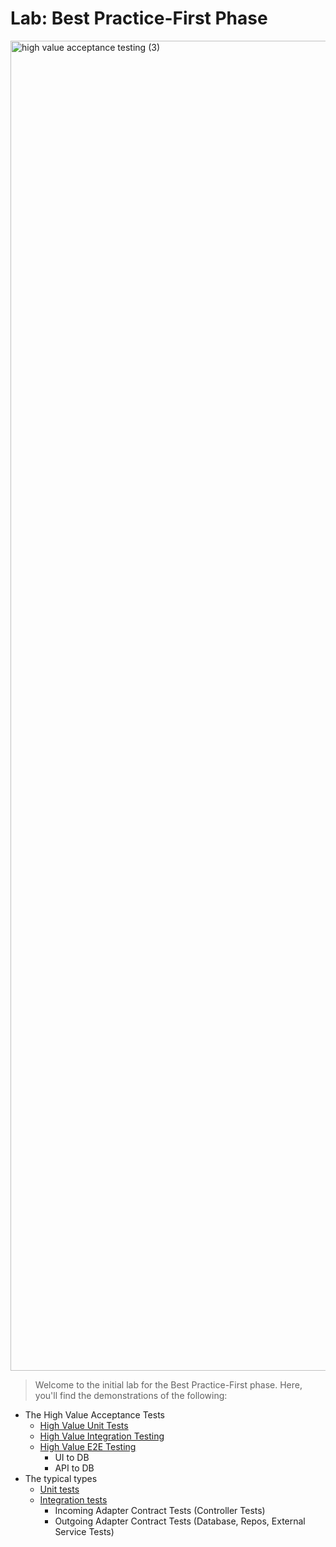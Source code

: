 # Lab: Best Practice-First Phase

<img width="2128" alt="high value acceptance testing (3)" src="https://github.com/stemmlerjs/the-software-essentialist/assets/6892666/1f125f3c-0700-4232-b776-cfbaafdb90e6">


> Welcome to the initial lab for the Best Practice-First phase. Here, you'll find the demonstrations of the following:

- The High Value Acceptance Tests
  - [High Value Unit Tests](https://github.com/stemmlerjs/the-software-essentialist/blob/main/ThePhasesOfCraftship/2_best_practice_first/intro/lab/docs/highValue/unit.md)
  - [High Value Integration Testing](https://github.com/stemmlerjs/the-software-essentialist/blob/main/ThePhasesOfCraftship/2_best_practice_first/intro/lab/docs/highValue/integration.md)
  - [High Value E2E Testing](https://github.com/stemmlerjs/the-software-essentialist/blob/main/ThePhasesOfCraftship/2_best_practice_first/intro/lab/docs/highValue/e2e.md)
    - UI to DB
    - API to DB
- The typical types
  - [Unit tests](https://github.com/stemmlerjs/the-software-essentialist/blob/main/ThePhasesOfCraftship/2_best_practice_first/intro/lab/docs/typical/unit.md)
  - [Integration tests](https://github.com/stemmlerjs/the-software-essentialist/blob/main/ThePhasesOfCraftship/2_best_practice_first/intro/lab/docs/typical/integration.md)
    - Incoming Adapter Contract Tests (Controller Tests)
    - Outgoing Adapter Contract Tests (Database, Repos, External Service Tests)

